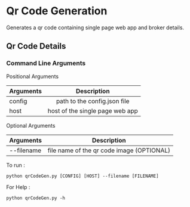 # Qr Code Generation
Generates a qr code containing single page web app and broker details.

## Qr Code Details

### Command Line Arguments

Positional Arguments

| Arguments     | Description  |
| ------------- |:-------------:|
| config        | path to the config.json file |
| host          | host of the single page web app|

Optional Arguments

| Arguments     | Description |
| ------------- |:---------------:|
| --filename     | file name of the qr code image (OPTIONAL)|



To run : 

```python qrCodeGen.py [CONFIG] [HOST] --filename [FILENAME]```

For Help :

```python qrCodeGen.py -h```



